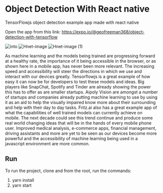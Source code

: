 # Object Detection With React native

TensorFlowjs object detection example app made with react native

Open the app from this link: https://expo.io/@geofreeman368/object-detection-with-tensorflow

![into](https://user-images.githubusercontent.com/63067465/86029979-c8983600-ba2b-11ea-9613-a32101f43926.gif)
![Hnet-image](https://user-images.githubusercontent.com/63067465/86030681-b2d74080-ba2c-11ea-92af-a11e22a7049d.gif)
![Hnet-image (1)](https://user-images.githubusercontent.com/63067465/86030723-c5517a00-ba2c-11ea-91b8-5b551f646eef.gif)

As machine learning and the models being trained are progressing forward at a healthy rate, the importance of it being accessible in the browser, or as shown here in a mobile app, has never been more relevant. The increasing speed and accessibility will steer the directions in which we use and interact with our devices greatly. Tensorflowjs is a great example of how easy it can now be for developers to test these models and ideas.
Big players like SnapChat, Spotify and Tinder are already showing the power this has to offer as are smaller startups. Aipoly Vision are amongst a number of startups and companies already putting machine learning to use by using it as an aid to help the visually impaired know more about their surrounding and help with their day to day tasks. Fritz.ai also has a great example app of what the capabilities of well trained models can currently achieve on mobile.
The next decade could see this trend continue and produce some real world changing ideas that will be in the hands of every mobile phone user. Improved medical analysis, e-commerce apps, financial management, driving assistants and more are yet to be seen as our devices become more powerful and the accessibility of machine learning being used in a javascript environment are more common.

## Run

To run the project, clone and from the root, run the commands:

1. yarn install
2. yarn start
